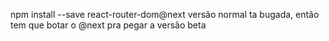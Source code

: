 npm install --save react-router-dom@next
versão normal ta bugada, então tem que botar o @next pra pegar a versão beta
